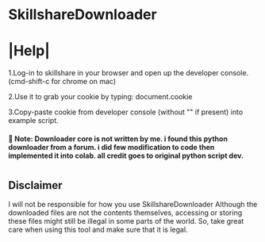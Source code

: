 # SkillshareDownloader

# |Help|

1.Log-in to skillshare in your browser and open up the developer console. (cmd-shift-c for chrome on mac)

2.Use it to grab your cookie by typing: document.cookie

3.Copy-paste cookie from developer console (without "" if present) into example script.


<h4>📝 Note: Downloader core is not written by me. i found this python downloader from a  forum. i did few modification to code then implemented it into colab. all credit goes to original python script dev.</h4>

#
## Disclaimer

I will not be responsible for how you use SkillshareDownloader
Although the downloaded files are not the contents themselves, accessing or storing these files might still be illegal in some parts of the world. So, take great care when using this tool and make sure that it is legal.
